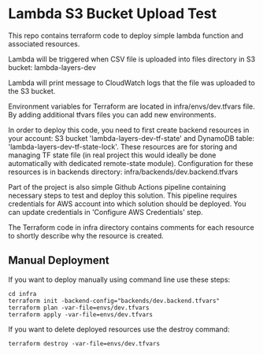 # Lambda S3 Bucket Upload Test

This repo contains terraform code to deploy simple lambda function and associated resources.

Lambda will be triggered when CSV file is uploaded into files directory in S3 bucket: lambda-layers-dev

Lambda will print message to CloudWatch logs that the file was uploaded to the S3 bucket.

Environment variables for Terraform are located in infra/envs/dev.tfvars file. By adding additional tfvars files you can add new environments. 

In order to deploy this code, you need to first create backend resources in your account: S3 bucket 'lambda-layers-dev-tf-state' and DynamoDB table: 'lambda-layers-dev-tf-state-lock'. These resources are for storing and managing TF state file (in real project this would ideally be done automatically with dedicated remote-state module). Configuration for these resources is in backends directory: infra/backends/dev.backend.tfvars

Part of the project is also simple Github Actions pipeline containing necessary steps to test and deploy this solution. This pipeline requires credentials for AWS account into which solution should be deployed. You can update credentials in 'Configure AWS Credentials' step.

The Terraform code in infra directory contains comments for each resource to shortly describe why the resource is created.

## Manual Deployment
If you want to deploy manually using command line use these steps:
```
cd infra
terraform init -backend-config="backends/dev.backend.tfvars"
terraform plan -var-file=envs/dev.tfvars
terraform apply -var-file=envs/dev.tfvars
```

If you want to delete deployed resources use the destroy command:
```
terraform destroy -var-file=envs/dev.tfvars
```


